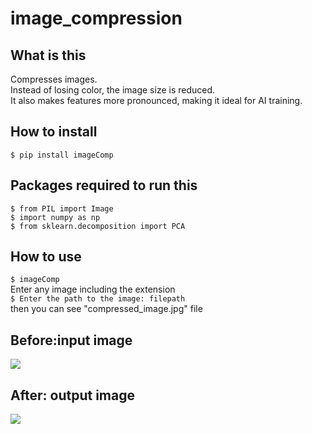 # image_compression

## What is this

Compresses images.</br>
Instead of losing color, the image size is reduced.</br>
It also makes features more pronounced, making it ideal for AI training.

## How to install

`$ pip install imageComp`

## Packages required to run this

`$ from PIL import Image`</br>
`$ import numpy as np`</br>
`$ from sklearn.decomposition import PCA`

## How to use

`$ imageComp`</br>
Enter any image including the extension</br>
`$ Enter the path to the image: filepath`</br>
then you can see "compressed_image.jpg" file

## Before:input image

![](landscape.jpg)

## After: output image

![](src/compressed_image.jpg)
